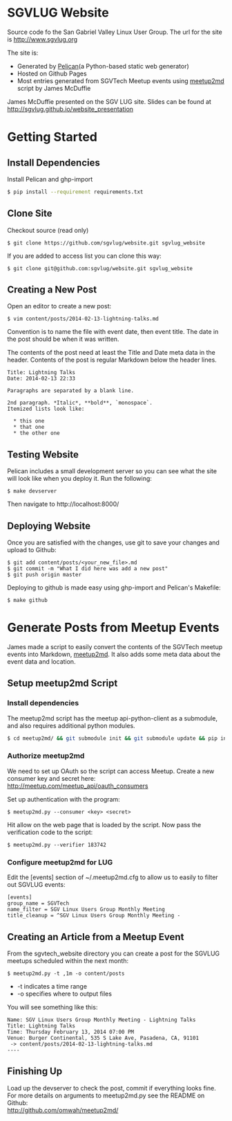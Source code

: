 # SGVLUG Website

Source code fo the San Gabriel Valley Linux User Group.
The url for the site is http://www.sgvlug.org

The site is:
- Generated by [Pelican](http://docs.getpelican.com/)(a Python-based static web generator)
- Hosted on Github Pages
- Most entries generated from SGVTech Meetup events using [meetup2md](https://github.com/omwah/meetup2md.git) script by James McDuffie 

James McDuffie presented on the SGV LUG site. Slides can be found at  
http://sgvlug.github.io/website_presentation

# Getting Started

## Install Dependencies   

Install Pelican and ghp-import
```bash
$ pip install --requirement requirements.txt
```
## Clone Site

Checkout source (read only)
```
$ git clone https://github.com/sgvlug/website.git sgvlug_website
```

If you are added to access list you can clone this way:
```
$ git clone git@github.com:sgvlug/website.git sgvlug_website
```

## Creating a New Post

Open an editor to create a new post:
```
$ vim content/posts/2014-02-13-lightning-talks.md
```

Convention is to name the file with event date, then event title.  The date in the post should be when it was written.

The contents of the post need at least the Title and Date meta data in the header. Contents of the post is regular Markdown below the header lines.
```
Title: Lightning Talks
Date: 2014-02-13 22:33

Paragraphs are separated by a blank line.

2nd paragraph. *Italic*, **bold**, `monospace`. 
Itemized lists look like:

  * this one
  * that one
  * the other one
```

## Testing Website

Pelican includes a small development server so you can see what the site will look like when you deploy it. Run the following:
```
$ make devserver
```

Then navigate to http://localhost:8000/

## Deploying Website

Once you are satisfied with the changes, use git to save your changes and upload to Github:
```
$ git add content/posts/<your_new_file>.md
$ git commit -m "What I did here was add a new post"
$ git push origin master
```

Deploying to github is made easy using ghp-import and Pelican's Makefile:
```
$ make github
```

# Generate Posts from Meetup Events

James made a script to easily convert the contents of the SGVTech meetup events into Markdown, [meetup2md](http://github.com/omwah/meetup2md/). It also adds some meta data about the event data and location.

## Setup meetup2md Script

### Install dependencies

The meetup2md script has the meetup api-python-client as a submodule, and also requires additional python modules.
```bash
$ cd meetup2md/ && git submodule init && git submodule update && pip install -r requirements.txt
```

### Authorize meetup2md

We need to set up OAuth so the script can access Meetup. Create a new consumer key and secret here:
http://meetup.com/meetup_api/oauth_consumers

Set up authentication with the program:
```
$ meetup2md.py --consumer <key> <secret>
```

Hit allow on the web page that is loaded by the script. Now pass the verification code to the script:
```
$ meetup2md.py --verifier 183742
```

### Configure meetup2md for LUG

Edit the [events] section of ~/.meetup2md.cfg to allow us to easily to filter out SGVLUG events:
```
[events]
group_name = SGVTech
name_filter = SGV Linux Users Group Monthly Meeting
title_cleanup = ^SGV Linux Users Group Monthly Meeting -
```

## Creating an Article from a Meetup Event

From the sgvtech_website directory you can create a post for the SGVLUG meetups scheduled within the next month:
```
$ meetup2md.py -t ,1m -o content/posts
```
* -t indicates a time range
* -o specifies where to output files

You will see something like this:
```
Name: SGV Linux Users Group Monthly Meeting - Lightning Talks
Title: Lightning Talks
Time: Thursday February 13, 2014 07:00 PM
Venue: Burger Continental, 535 S Lake Ave, Pasadena, CA, 91101
 -> content/posts/2014-02-13-lightning-talks.md
----
```

## Finishing Up

Load up the devserver to check the post, commit if everything looks fine.  
For more details on arguments to meetup2md.py see the README on Github:  
http://github.com/omwah/meetup2md/
